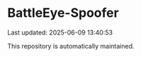 # BattleEye-Spoofer

Last updated: 2025-06-09 13:40:53

This repository is automatically maintained.
